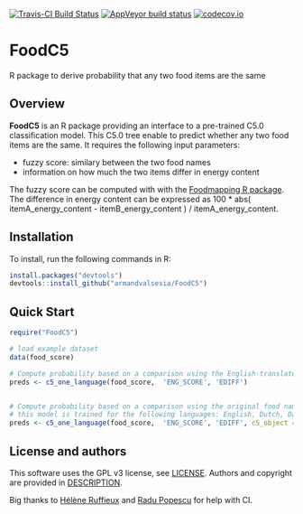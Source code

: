 [![Travis-CI Build Status](https://travis-ci.org/armandvalsesia/FoodC5.svg?branch=master)](https://travis-ci.org/armandvalsesia/FoodC5)
[![AppVeyor build status](https://ci.appveyor.com/api/projects/status/github/armandvalsesia/FoodC5?branch=master&svg=true)](https://ci.appveyor.com/project/armandvalsesia/FoodC5/branch/master)
[![codecov.io](https://codecov.io/github/armandvalsesia/FoodC5/coverage.svg?branch=master)](https://codecov.io/github/armandvalsesia/FoodC5?branch=master)

# FoodC5
R package to derive probability that any two food items are the same

## Overview

**FoodC5** is an R package providing an interface to a pre-trained C5.0 classification model.
This C5.0 tree enable to predict whether any two food items are the same. It requires the following input parameters:

* fuzzy score: similary between the two food names 
* information on how much the two items differ in energy content

The fuzzy score can be computed with with the [Foodmapping R package](https://github.com/armandvalsesia/Foodmapping).
The difference in energy content can be expressed as 100 * abs( itemA_energy_content - itemB_energy_content ) / itemA_energy_content.

## Installation

To install, run the following commands in R:

``` r
install.packages("devtools")
devtools::install_github("armandvalsesia/FoodC5")
```
## Quick Start


``` r
require("FoodC5")

# load example dataset
data(food_score)

# Compute probability based on a comparison using the English-translated food names
preds <- c5_one_language(food_score,  'ENG_SCORE', 'EDIFF')


# Compute probability based on a comparison using the original food names
# this model is trained for the following languages: English, Dutch, Danish, and a modest subset for Greek, Spanish and Bulgarian.  
preds <- c5_one_language(food_score,  'ENG_SCORE', 'EDIFF', c5_object = read_c50_ori())

```

## License and authors

This software uses the GPL v3 license, see [LICENSE](LICENSE).
Authors and copyright are provided in [DESCRIPTION](DESCRIPTION). 

Big thanks to [Hélène Ruffieux](https://github.com/hruffieux) and [Radu Popescu](https://github.com/radupopescu) for help with CI.
